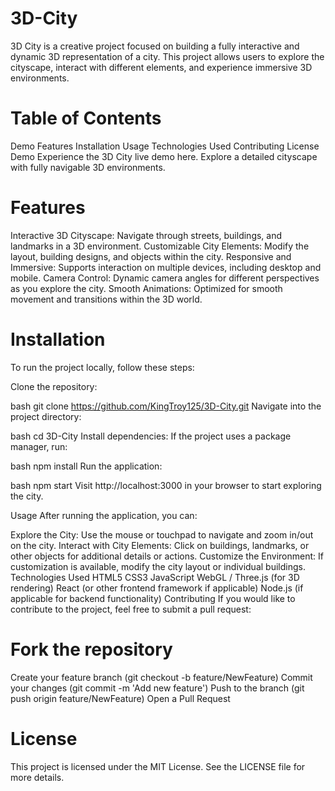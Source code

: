# 3D-City
3D City is a creative project focused on building a fully interactive and dynamic 3D representation of a city. This project allows users to explore the cityscape, interact with different elements, and experience immersive 3D environments.

# Table of Contents
Demo
Features
Installation
Usage
Technologies Used
Contributing
License
Demo
Experience the 3D City live demo here. Explore a detailed cityscape with fully navigable 3D environments.

# Features
Interactive 3D Cityscape: Navigate through streets, buildings, and landmarks in a 3D environment.
Customizable City Elements: Modify the layout, building designs, and objects within the city.
Responsive and Immersive: Supports interaction on multiple devices, including desktop and mobile.
Camera Control: Dynamic camera angles for different perspectives as you explore the city.
Smooth Animations: Optimized for smooth movement and transitions within the 3D world.
# Installation
To run the project locally, follow these steps:

Clone the repository:

bash
git clone https://github.com/KingTroy125/3D-City.git
Navigate into the project directory:

bash
cd 3D-City
Install dependencies: If the project uses a package manager, run:

bash
npm install
Run the application:

bash
npm start
Visit http://localhost:3000 in your browser to start exploring the city.

Usage
After running the application, you can:

Explore the City: Use the mouse or touchpad to navigate and zoom in/out on the city.
Interact with City Elements: Click on buildings, landmarks, or other objects for additional details or actions.
Customize the Environment: If customization is available, modify the city layout or individual buildings.
Technologies Used
HTML5
CSS3
JavaScript
WebGL / Three.js (for 3D rendering)
React (or other frontend framework if applicable)
Node.js (if applicable for backend functionality)
Contributing
If you would like to contribute to the project, feel free to submit a pull request:

# Fork the repository
Create your feature branch (git checkout -b feature/NewFeature)
Commit your changes (git commit -m 'Add new feature')
Push to the branch (git push origin feature/NewFeature)
Open a Pull Request
# License
This project is licensed under the MIT License. See the LICENSE file for more details.

